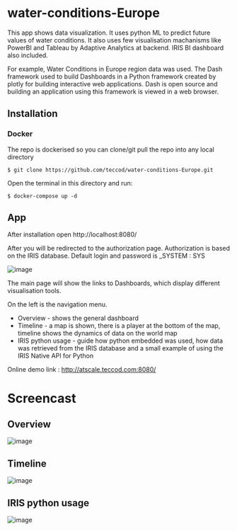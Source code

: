 # water-conditions-Europe

This app shows data visualization.
It uses python ML to predict future values of water conditions.
It also uses few visualisation machanisms like PowerBI and Tableau by Adaptive Analytics at backend.
IRIS BI dashboard also included.

For example, Water Conditions in Europe region data was used. 
The Dash framework used to build Dashboards in a Python framework created by plotly for building interactive web applications. 
Dash is open source and building an application using this framework is viewed in a web browser.

## Installation

### Docker
The repo is dockerised so you can  clone/git pull the repo into any local directory

```
$ git clone https://github.com/teccod/water-conditions-Europe.git
```

Open the terminal in this directory and run:

```
$ docker-compose up -d
```

## App

After installation open http://localhost:8080/

After you will be redirected to the authorization page. Authorization is based on the IRIS database. Default login and password is _SYSTEM : SYS

![image](https://user-images.githubusercontent.com/47400570/155238798-4c1ca3b2-e0b9-4ffd-a934-5922f10bb0d5.png)

The main page will show the links to Dashboards, which display different visualisation tools.

On the left is the navigation menu.

- Overview - shows the general dashboard
- Timeline - a map is shown, there is a player at the bottom of the map, timeline shows the dynamics of data on the world map
- IRIS python usage - guide how python embedded was used, how data was retrieved from the IRIS database and a small example of using the IRIS Native API for Python

Online demo link : http://atscale.teccod.com:8080/

# Screencast

## Overview

![image](https://user-images.githubusercontent.com/47400570/155239138-0f614bb0-1fc1-4e19-9b2a-553bc56c2112.png)

## Timeline

![image](https://user-images.githubusercontent.com/47400570/155239097-a49ab95a-2b03-4170-a59b-8a5616be6962.png)

## IRIS python usage

![image](https://user-images.githubusercontent.com/47400570/155239038-99890fe8-ed9d-4a82-bfbe-21bf3d4cd80b.png)


